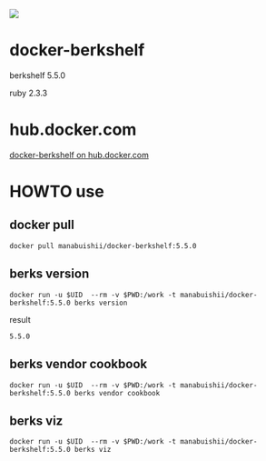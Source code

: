 [![](https://images.microbadger.com/badges/image/manabuishii/docker-berkshelf.svg)](https://microbadger.com/images/manabuishii/docker-berkshelf "Get your own image badge on microbadger.com")
# docker-berkshelf

berkshelf 5.5.0

ruby 2.3.3

# hub.docker.com

[docker-berkshelf on hub.docker.com](https://hub.docker.com/r/manabuishii/docker-berkshelf/)

# HOWTO use

## docker pull

```
docker pull manabuishii/docker-berkshelf:5.5.0
```

## berks version

```
docker run -u $UID  --rm -v $PWD:/work -t manabuishii/docker-berkshelf:5.5.0 berks version
```

result

```
5.5.0
```


## berks vendor cookbook

```
docker run -u $UID  --rm -v $PWD:/work -t manabuishii/docker-berkshelf:5.5.0 berks vendor cookbook
```

## berks viz

```
docker run -u $UID  --rm -v $PWD:/work -t manabuishii/docker-berkshelf:5.5.0 berks viz
```
